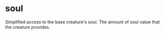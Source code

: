 # soul

Simplified access to the base creature's soul. The amount of soul value that the creature provides.
